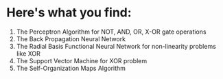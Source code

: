 # Here's what you find:

1. The Perceptron Algorithm for NOT, AND, OR, X-OR gate operations
2. The Back Propagation Neural Network
3. The Radial Basis Functional Neural Network for non-linearity problems like XOR
4. The Support Vector Machine for XOR problem
5. The Self-Organization Maps Algorithm

